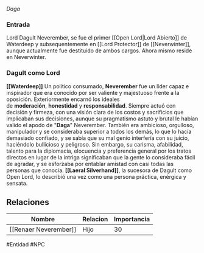 *Daga*

### Entrada
Lord Dagult Neverember, se fue el primer [[Open Lord|Lord Abierto]] de Waterdeep y subsequentemente en [[Lord Protector]] de [[Neverwinter]], aunque actualmente fue destituido de ambos cargos. Ahora mismo reside en Neverwinter.

### Dagult como Lord
**[[Waterdeep]]**
Un político consumado, **Neverember** fue un líder capaz e inspirador que era conocido por ser valiente y majestuoso frente a la oposición. Exteriormente encarnó los ideales de **moderación**, **honestidad** y **responsabilidad**. Siempre actuó con decisión y firmeza, con una visión clara de los costos y sacrificios que implicaban sus decisiones, aunque su pragmatismo astuto y brutal le habían valido el apodo de "**Daga**" Neverember. También era ambicioso, orgulloso, manipulador y se consideraba superior a todos los demás, lo que lo hacía demasiado confiado, y se sabía que su mal genio interfería con su juicio, haciéndolo bullicioso y peligroso. Sin embargo, su carisma, afabilidad, talento para la diplomacia, elocuencia y preferencia general por los tratos directos en lugar de la intriga significaban que la gente lo consideraba fácil de agradar, y se esforzaba por entablar amistad con casi todas las personas que conocía. **[[Laeral Silverhand]]**, la sucesora de Dagult como Open Lord, lo describió una vez como una persona práctica, enérgica y sensata.

## Relaciones

| Nombre                | Relacion | Importancia |
| --------------------- | -------- | ----------- |
| [[Renaer Neverember]] | Hijo     | 30      |




#Entidad #NPC 
